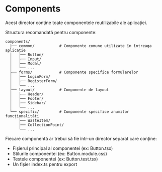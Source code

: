 # Components

Acest director conține toate componentele reutilizabile ale aplicației.

Structura recomandată pentru componente:

```
components/
  ├── common/           # Componente comune utilizate în întreaga aplicație
  │   ├── Button/
  │   ├── Input/
  │   ├── Modal/
  │   └── ...
  ├── forms/            # Componente specifice formularelor
  │   ├── LoginForm/
  │   ├── RegisterForm/
  │   └── ...
  ├── layout/           # Componente de layout
  │   ├── Header/
  │   ├── Footer/
  │   ├── Sidebar/
  │   └── ...
  └── specific/         # Componente specifice anumitor funcționalități
      ├── WasteItem/
      ├── CollectionPoint/
      └── ...
```

Fiecare componentă ar trebui să fie într-un director separat care conține:
- Fișierul principal al componentei (ex: Button.tsx)
- Stilurile componentei (ex: Button.module.css)
- Testele componentei (ex: Button.test.tsx)
- Un fișier index.ts pentru export
